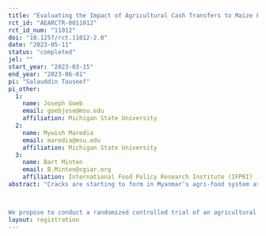 ```yaml
---
title: "Evaluating the Impact of Agricultural Cash Transfers to Maize Farmers: Experimental Evidence from Myanmar"
rct_id: "AEARCTR-0011012"
rct_id_num: "11012"
doi: "10.1257/rct.11012-2.0"
date: "2023-05-11"
status: "completed"
jel: ""
start_year: "2023-03-15"
end_year: "2023-06-01"
pi: "Salauddin Tauseef"
pi_other:
  1:
    name: Joseph Goeb
    email: goebjose@msu.edu
    affiliation: Michigan State University
  2:
    name: Mywish Maredia
    email: maredia@msu.edu
    affiliation: Michigan State University
  3:
    name: Bart Minten
    email: B.Minten@cgiar.org
    affiliation: International Food Policy Research Institute (IFPRI)
abstract: "Cracks are starting to form in Myanmar’s agri-food system as a result of the triple crises of COVID-19, military coup, and global price hikes in the aftermath of the Ukraine War. Rising transport costs and disruptions are widening gaps between producer and consumer prices, while early indicators of the 2022 monsoon harvest suggest likely declines in aggregate production, largely driven by decreased input (e.g., fertilizer) use among farmers following high global price increases resulting from the Ukraine War. Cash transfers to farmers have the potential to mitigate some of the impacts of rising input costs and increase production. Evidence from other contexts shows that cash transfers cause increases in crop incomes and increase market participation. Yet there remains a lot to learn about how to effectively design agricultural cash transfers, including what are relative benefits of large and small transfer amounts, and, perhaps most importantly, little research has been done to understand how to better design agricultural cash transfers in such highly uncertain contexts as is present in Myanmar now. 

We propose to conduct a randomized controlled trial of an agricultural cash transfer program for maize farmers in Southern Shan where we will allocate cash to randomly selected farmers prior to the start of the planting season. Maize has been a remarkable story of resilience and growth despite widespread challenges since 2019. However, maize farmers use large quantities of purchased inputs (e.g., fertilizer, pesticides, and labor) with two thirds of them acquiring inputs on credit and are therefore exposed to rising global input prices. We will randomly assign farmers to either (1) a treatment arm receiving USD 100, or (2) a treatment arm receiving USD 400. The transfer will be made in equivalent local currency (Myanmar kyat). We will examine how the difference in the magnitude of cash transfer impact maize production and credit use as well as look at other (broader) impacts on food consumption, investment in productive assets and non-farm income. We will also understand the mechanisms through which any impacts on production are channeled by examining input use and expenditures, hired labor and services and hired-out labor."
layout: registration
---
```


